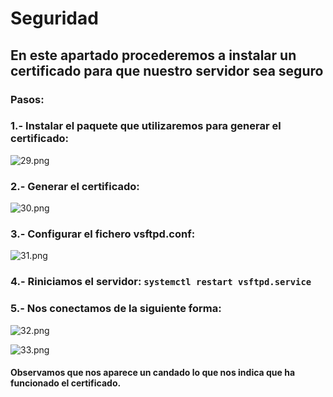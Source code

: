 # Seguridad

## En este apartado procederemos a instalar un certificado para que nuestro servidor sea seguro

### Pasos:

### 1.- Instalar el paquete que utilizaremos para generar el certificado:

![29.png]()

### 2.- Generar el certificado:

![30.png]()

### 3.- Configurar el fichero vsftpd.conf:

![31.png]()

### 4.- Riniciamos el servidor: ``` systemctl restart vsftpd.service ```

### 5.- Nos conectamos de la siguiente forma:

![32.png]()

![33.png]()

#### Observamos que nos aparece un candado lo que nos indica que ha funcionado el certificado.
